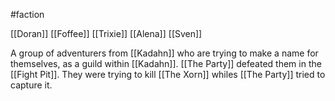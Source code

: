 #faction 

[[Doran]]
[[Foffee]]
[[Trixie]]
[[Alena]]
[[Sven]]

A group of adventurers from [[Kadahn]] who are trying to make a name for themselves, as a guild within [[Kadahn]].
[[The Party]] defeated them in the [[Fight Pit]].
They were trying to kill [[The Xorn]] whiles [[The Party]] tried to capture it.
